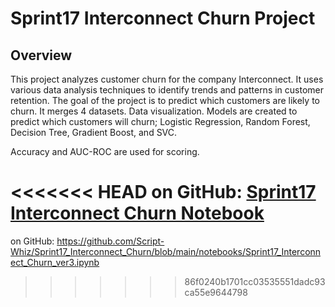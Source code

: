 # Sprint17 Interconnect Churn Project
## Overview
This project analyzes customer churn for the company Interconnect. It uses various data analysis techniques to identify trends and patterns in customer retention. The goal of the project is to predict which customers are likely to churn.  It merges 4 datasets. Data visualization. Models are created to predict which customers will churn; Logistic Regression, Random Forest, Decision Tree, Gradient Boost, and SVC.

Accuracy and AUC-ROC are used for scoring.

<<<<<<< HEAD
on GitHub:
[Sprint17 Interconnect Churn Notebook](https://github.com/Script-Whiz/Sprint17_Interconnect_Churn/blob/0f1208183f323112ee2305210d1bb061a3c5d2c9/notebooks/Sprint17_Interconnect_Churn_ver3.ipynb)
=======
on GitHub: 
https://github.com/Script-Whiz/Sprint17_Interconnect_Churn/blob/main/notebooks/Sprint17_Interconnect_Churn_ver3.ipynb
>>>>>>> 86f0240b1701cc03535551dadc93ca55e9644798
